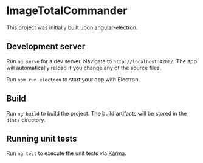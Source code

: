 # ImageTotalCommander

This project was initially built upon [angular-electron](https://github.com/maximegris/angular-electron).

## Development server

Run `ng serve` for a dev server. Navigate to `http://localhost:4200/`. The app will automatically reload if you change any of the source files.

Run `npm run electron` to start your app with Electron.

## Build

Run `ng build` to build the project. The build artifacts will be stored in the `dist/` directory.

## Running unit tests

Run `ng test` to execute the unit tests via [Karma](https://karma-runner.github.io).
